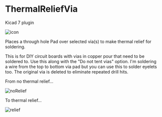 # ThermalReliefVia
Kicad 7 plugin

![icon](https://github.com/Hrybmo/ThermalReliefVia/assets/571714/42df1167-0e70-4c72-87d6-5ed1cdb23555)

Places a through hole Pad over selected via(s) to make thermal relief for soldering.

This is for DIY circuit boards with vias in copper pour that need to be soldered to. 
Use this along with the "Do not tent vias" option. 
I'm soldering a wire from the top to bottom via pad but you can use this to solder eyelets too.
The original via is deleted to eliminate repeated drill hits.

From no thermal relief...

![noRelief](https://github.com/Hrybmo/ThermalReliefVia/assets/571714/67f6ad52-d1f1-4a3b-ae1d-b765622849f6)

To thermal relief...

![relief](https://github.com/Hrybmo/ThermalReliefVia/assets/571714/d18b7440-0a6a-4c0b-9659-12291148cca7)
